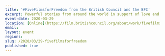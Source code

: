 ```yaml
---
title: '#FiveFilmsforFreedom from the British Council and the BFI'
excerpt: Powerful stories from around the world in support of love and equality – that's what #FiveFilmsForFreedom is all about. 
event-date: 2020-03-29 
location: [Online](https://film.britishcouncil.org/about/work/fivefilmsforfreedom)
email: 
layout: event
regions: 
slug: /2020/03/29-fivefilmsforfreedom
published: true
---
```


